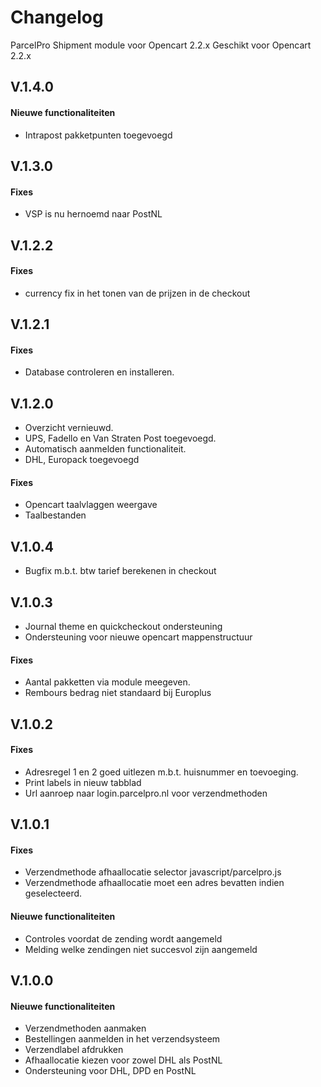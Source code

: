 Changelog
=========

ParcelPro Shipment module voor Opencart 2.2.x
Geschikt voor Opencart 2.2.x


## V.1.4.0

####  Nieuwe functionaliteiten
- Intrapost pakketpunten toegevoegd


## V.1.3.0

#### Fixes
- VSP is nu hernoemd naar PostNL


## V.1.2.2

#### Fixes
- currency fix in het tonen van de prijzen in de checkout

## V.1.2.1

#### Fixes
- Database controleren en installeren.

## V.1.2.0

- Overzicht vernieuwd.
- UPS, Fadello en Van Straten Post toegevoegd.
- Automatisch aanmelden functionaliteit.
- DHL, Europack toegevoegd

#### Fixes
- Opencart taalvlaggen weergave
- Taalbestanden

## V.1.0.4

- Bugfix m.b.t. btw tarief berekenen in checkout

## V.1.0.3

- Journal theme en quickcheckout ondersteuning
- Ondersteuning voor nieuwe opencart mappenstructuur

#### Fixes

- Aantal pakketten via module meegeven.
- Rembours bedrag niet standaard bij Europlus

## V.1.0.2

#### Fixes

- Adresregel 1 en 2 goed uitlezen m.b.t. huisnummer en toevoeging.
- Print labels in nieuw tabblad
- Url aanroep naar login.parcelpro.nl voor verzendmethoden

## V.1.0.1

#### Fixes

- Verzendmethode afhaallocatie selector javascript/parcelpro.js
- Verzendmethode afhaallocatie moet een adres bevatten indien geselecteerd.

#### Nieuwe functionaliteiten

- Controles voordat de zending wordt aangemeld
- Melding welke zendingen niet succesvol zijn aangemeld

## V.1.0.0

#### Nieuwe functionaliteiten

- Verzendmethoden aanmaken
- Bestellingen aanmelden in het verzendsysteem
- Verzendlabel afdrukken
- Afhaallocatie kiezen voor zowel DHL als PostNL
- Ondersteuning voor DHL, DPD en PostNL
